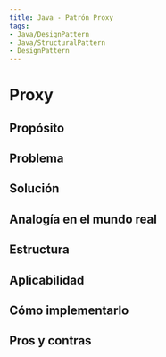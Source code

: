 ```yaml
---
title: Java - Patrón Proxy
tags:  
- Java/DesignPattern
- Java/StructuralPattern
- DesignPattern
---
```


# Proxy

## Propósito



## Problema



## Solución



## Analogía en el mundo real



## Estructura



## Aplicabilidad



## Cómo implementarlo



## Pros y contras



